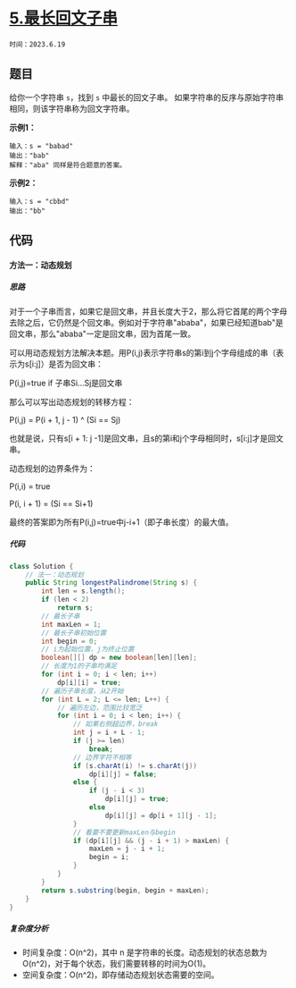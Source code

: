 # [5.最长回文子串](https://leetcode.cn/problems/longest-palindromic-substring/solution/zui-chang-hui-wen-zi-chuan-by-leetcode-solution/)

`时间：2023.6.19`

## 题目

给你一个字符串 `s`，找到 `s` 中最长的回文子串。
如果字符串的反序与原始字符串相同，则该字符串称为回文字符串。

**示例1：**

```
输入：s = "babad"
输出："bab"
解释："aba" 同样是符合题意的答案。
```

**示例2：**

```
输入：s = "cbbd"
输出："bb"
```

## 代码

#### 方法一：动态规划

##### 思路

对于一个子串而言，如果它是回文串，并且长度大于2，那么将它首尾的两个字母去除之后，它仍然是个回文串。例如对于字符串"ababa"，如果已经知道bab"是回文串，那么"ababa"一定是回文串，因为首尾一致。

可以用动态规划方法解决本题。用P(i,j)表示字符串s的第i到j个字母组成的串（表示为s[i:j]）是否为回文串：

P(i,j)=true if 子串Si...Sj是回文串

那么可以写出动态规划的转移方程：

P(i,j) = P(i + 1, j - 1) ^ (Si == Sj)

也就是说，只有s[i + 1: j -1]是回文串，且s的第i和j个字母相同时，s[i:j]才是回文串。

动态规划的边界条件为：

P(i,i) = true

P(i, i + 1) = (Si == Si+1)

最终的答案即为所有P(i,j)=true中j-i+1（即子串长度）的最大值。

##### 代码

```java
class Solution {
    // 法一：动态规划
    public String longestPalindrome(String s) {
        int len = s.length();
        if (len < 2)
            return s;
        // 最长子串
        int maxLen = 1;
        // 最长子串初始位置
        int begin = 0;
        // i为起始位置，j为终止位置
        boolean[][] dp = new boolean[len][len];
        // 长度为1的子串均满足
        for (int i = 0; i < len; i++)
            dp[i][i] = true;
        // 遍历子串长度，从2开始
        for (int L = 2; L <= len; L++) {
            // 遍历左边，范围比较宽泛
            for (int i = 0; i < len; i++) {
                // 如果右侧超边界，break
                int j = i + L - 1;
                if (j >= len)
                    break;
                // 边界字符不相等
                if (s.charAt(i) != s.charAt(j))
                    dp[i][j] = false;
                else {
                    if (j - i < 3)
                        dp[i][j] = true;
                    else
                        dp[i][j] = dp[i + 1][j - 1];
                }
                // 看要不要更新maxLen与begin
                if (dp[i][j] && (j - i + 1) > maxLen) {
                    maxLen = j - i + 1;
                    begin = i;
                }
            }
        }
        return s.substring(begin, begin + maxLen);
    }
}
```

##### 复杂度分析

- 时间复杂度：O(n^2)，其中 n 是字符串的长度。动态规划的状态总数为O(n^2)，对于每个状态，我们需要转移的时间为O(1)。
- 空间复杂度：O(n^2)，即存储动态规划状态需要的空间。